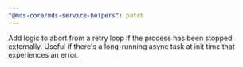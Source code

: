 ```yaml
---
"@mds-core/mds-service-helpers": patch
---
```


Add logic to abort from a retry loop if the process has been stopped externally. Useful if there's a long-running async task at init time that experiences an error.
